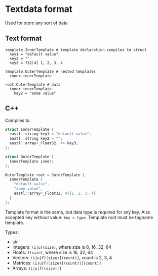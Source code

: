 # Textdata format

Used for store any sort of data

## Text format

```pug
template.InnerTemplate # template declaration compiles to struct
  key1 = "default value"
  key2 = ""
  key3 = f32[4] 1, 2, 3, 4

template.OuterTemplate # nested templates
  inner.innerTemplate

root.OuterTemplate # data
  inner.innerTemplate
    key2 = "some value"
```

## C++

Compiles to:

```cpp
struct InnerTemplate {
  eastl::string key1 = "default value";
  eastl::string key2 = "";
  eastl::array<_Float32, 4> key3;
};

struct OuterTemplate {
  InnerTemplate inner;
};

OuterTemplate root = OuterTemplate {
  InnerTemplate {
    "default value",
    "some value",
    eastl::array<_Float32, 4>{1, 2, 3, 4}
  }
};
```

Template format is the same, but data type is required
for any key. Also accepted key without value: 
`key = type`. Template root must be tagname template.


Types:
- str
- Integers: `(i|u)(size)`, where size is 8, 16, 32, 64
- Floats: `f(size)`, where size is 16, 32, 64
- Vectors: `(i|u|f)(size)[(count)]`, count is 2, 3, 4
- Matrices: `(i|u|f)(size)[(count)][(count)]`
- Arrays: `(i|u|f)(size)[]`
